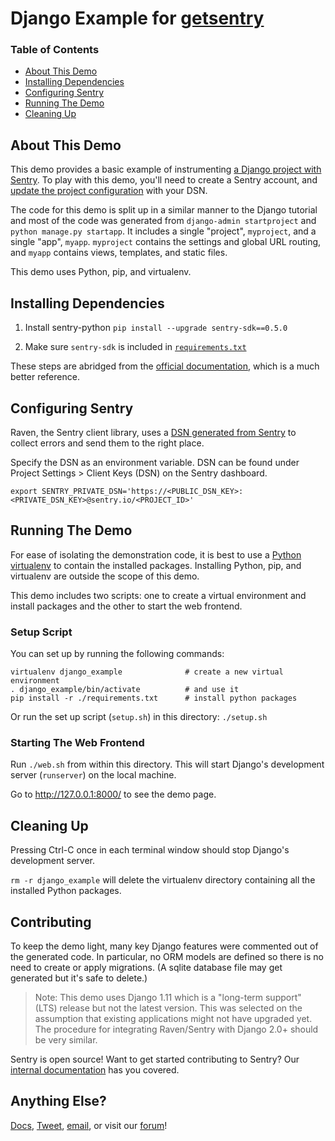 # Django Example for [getsentry](https://github.com/getsentry)

### Table of Contents
- [About This Demo](#about-this-demo)
- [Installing Dependencies](#installing-dependencies)
- [Configuring Sentry](#configuring-sentry)
- [Running The Demo](#running-the-demo)
- [Cleaning Up](#cleaning-up)

## About This Demo

This demo provides a basic example of instrumenting [a Django project with Sentry](https://docs.sentry.io/clients/python/integrations/django/). To play with this demo, you'll need to create a Sentry account, and [update the project configuration](#configuring-sentry) with your DSN.

The code for this demo is split up in a similar manner to the Django tutorial and most of the code was generated from `django-admin startproject` and `python manage.py startapp`. It includes a single "project", `myproject`, and a single "app", `myapp`. `myproject` contains the settings and global URL routing, and `myapp` contains views, templates, and static files.

This demo uses Python, pip, and virtualenv.

## Installing Dependencies

1. Install sentry-python
`pip install --upgrade sentry-sdk==0.5.0`

2. Make sure `sentry-sdk` is included in [`requirements.txt`](https://github.com/sentry-demos/django/blob/master/requirements.txt#L2)

These steps are abridged from the [official documentation](https://docs.sentry.io/platforms/python/django/), which is a much better reference.


## Configuring Sentry

Raven, the Sentry client library, uses a [DSN generated from Sentry](https://docs.sentry.io/quickstart/#configure-the-dsn) to collect errors and send them to the right place.

Specify the DSN as an environment variable. DSN can be found under Project Settings > Client Keys (DSN) on the Sentry dashboard.

```
export SENTRY_PRIVATE_DSN='https://<PUBLIC_DSN_KEY>:<PRIVATE_DSN_KEY>@sentry.io/<PROJECT_ID>'
```


## Running The Demo

For ease of isolating the demonstration code, it is best to use a [Python virtualenv](https://virtualenv.pypa.io/en/stable/) to contain the installed packages. Installing Python, pip, and virtualenv are outside the scope of this demo.

This demo includes two scripts: one to create a virtual environment and install packages and the other to start the web frontend.

### Setup Script

You can set up by running the following commands:

```
virtualenv django_example              # create a new virtual environment
. django_example/bin/activate          # and use it
pip install -r ./requirements.txt      # install python packages
```

Or run the set up script (`setup.sh`) in this directory:
`./setup.sh`


### Starting The Web Frontend

Run `./web.sh` from within this directory. This will start Django's development server (`runserver`) on the local machine.

Go to http://127.0.0.1:8000/ to see the demo page.


## Cleaning Up

Pressing Ctrl-C once in each terminal window should stop Django's development server.

`rm -r django_example` will delete the virtualenv directory containing all the installed Python packages.

## Contributing
To keep the demo light, many key Django features were commented out of the generated code. In particular, no ORM models are defined so there is no need to create or apply migrations. (A sqlite database file may get generated but it's safe to delete.)

> Note: This demo uses Django 1.11 which is a "long-term support" (LTS) release but not the latest version. This was selected on the assumption that existing applications might not have upgraded yet. The procedure for integrating Raven/Sentry with Django 2.0+ should be very similar.

Sentry is open source! Want to get started contributing to Sentry? Our [internal documentation](https://docs.sentry.io/internal/) has you covered.

## Anything Else?

[Docs](https://docs.sentry.io), [Tweet](https://twitter.com/getsentry), [email](hello@sentry.io), or visit our [forum](https://forum.sentry.io)!
